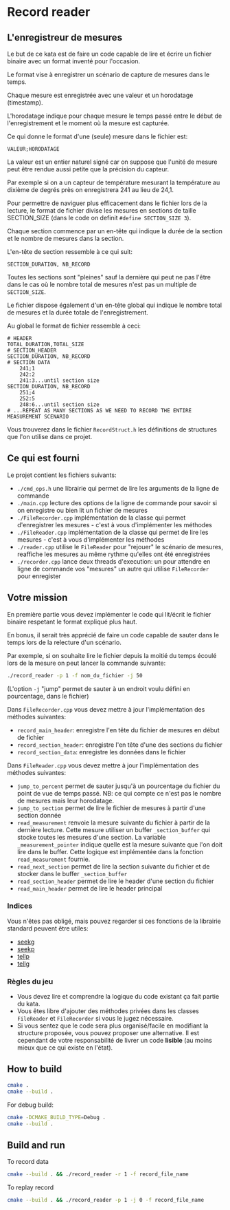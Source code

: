 # Record reader

## L'enregistreur de mesures

Le but de ce kata est de faire un code capable de lire et écrire un fichier binaire avec un format inventé pour l'occasion.

Le format vise à enregistrer un scénario de capture de mesures dans le temps.

Chaque mesure est enregistrée avec une valeur et un horodatage (timestamp).

L'horodatage indique pour chaque mesure le temps passé entre le début de l'enregistrement et le moment où la mesure est capturée.

Ce qui donne le format d'une (seule) mesure dans le fichier est:

```
VALEUR;HORODATAGE
```

La valeur est un entier naturel signé car on suppose que l'unité de mesure peut être rendue aussi petite que la précision du capteur.

Par exemple si on a un capteur de température mesurant la température au dixième de degrés près on enregistrera 241 au lieu de 24,1.

Pour permettre de naviguer plus efficacement dans le fichier lors de la lecture, le format de fichier divise les mesures en sections de taille SECTION_SIZE (dans le code on definit `#define SECTION_SIZE 3`).

Chaque section commence par un en-tête qui indique la durée de la section et le nombre de mesures dans la section.

L'en-tête de section ressemble à ce qui suit:

```
SECTION_DURATION, NB_RECORD
```

Toutes les sections sont "pleines" sauf la dernière qui peut ne pas l'être dans le cas où le nombre total de mesures n'est pas un multiple de `SECTION_SIZE`.

Le fichier dispose également d'un en-tête global qui indique le nombre total de mesures et la durée totale de l'enregistrement.

Au global le format de fichier ressemble à ceci:

```
# HEADER
TOTAL_DURATION,TOTAL_SIZE
# SECTION_HEADER
SECTION_DURATION, NB_RECORD
# SECTION DATA
    241;1
    242:2
    241:3...until section size
SECTION_DURATION, NB_RECORD
    251;4
    252:5
    248:6...until section size
# ...REPEAT AS MANY SECTIONS AS WE NEED TO RECORD THE ENTIRE MEASUREMENT SCENARIO
```

Vous trouverez dans le fichier `RecordStruct.h` les définitions de structures que l'on utilise dans ce projet.

## Ce qui est fourni

Le projet contient les fichiers suivants:

- `./cmd_ops.h` une librairie qui permet de lire les arguments de la ligne de commande
- `./main.cpp` lecture des options de la ligne de commande pour savoir si on enregistre ou bien lit un fichier de mesures
- `./FileRecorder.cpp` implémentation de la classe qui permet d'enregistrer les mesures - c'est à vous d'implémenter les méthodes
- `./FileReader.cpp` implémentation de la classe qui permet de lire les mesures - c'est à vous d'implémenter les méthodes
- `./reader.cpp` utilise le `FileReader` pour "rejouer" le scénario de mesures, reaffiche les mesures au même rythme qu'elles ont été enregistrées
- `./recorder.cpp` lance deux threads d'execution: un pour attendre en ligne de commande vos "mesures" un autre qui utilise `FileRecorder` pour enregister

## Votre mission

En première partie vous devez implémenter le code qui lit/écrit le fichier binaire respetant le format expliqué plus haut.

En bonus, il serait très apprécié de faire un code capable de sauter dans le temps lors de la relecture d'un scénario.

Par exemple, si on souhaite lire le fichier depuis la moitié du temps écoulé lors de la mesure on peut lancer la commande suivante:

```sh
./record_reader -p 1 -f nom_du_fichier -j 50 
```

(L'option `-j` "jump" permet de sauter à un endroit voulu défini en pourcentage, dans le fichier)

Dans `FileRecorder.cpp` vous devez mettre à jour l'implémentation des méthodes suivantes:
 - `record_main_header`: enregistre l'en tête du fichier de mesures en début de fichier
 - `record_section_header`: enregistre l'en tête d'une des sections du fichier
 - `record_section_data`: enregistre les données dans le fichier

Dans `FileReader.cpp` vous devez mettre à jour l'implémentation des méthodes suivantes:
- `jump_to_percent` permet de sauter jusqu'à un pourcentage du fichier du point de vue de temps passé. NB: ce qui compte ce n'est pas le nombre de mesures mais leur horodatage.
- `jump_to_section` permet de lire le fichier de mesures à partir d'une section donnée
- `read_measurement` renvoie la mesure suivante du fichier à partir de la dernière lecture. Cette mesure utiliser un buffer `_section_buffer` qui stocke toutes les mesures d'une section. La variable `_measurement_pointer` indique quelle est la mesure suivante que l'on doit lire dans le buffer. Cette logique est implémentée dans la fonction `read_measurement` fournie.
- `read_next_section` permet de lire la section suivante du fichier et de stocker dans le buffer `_section_buffer`
- `read_section_header` permet de lire le header d'une section du fichier
- `read_main_header` permet de lire le header principal

### Indices

Vous n'êtes pas obligé, mais pouvez regarder si ces fonctions de la librairie standard peuvent être utiles:

- [seekg](https://cplusplus.com/reference/istream/istream/seekg/)
- [seekp](https://cplusplus.com/reference/ostream/ostream/seekp/)
- [tellp](https://cplusplus.com/reference/ostream/ostream/tellp/)
- [tellg](https://cplusplus.com/reference/istream/istream/tellg/)

### Règles du jeu

- Vous devez lire et comprendre la logique du code existant ça fait partie du kata.
- Vous êtes libre d'ajouter des méthodes privées dans les classes `FileReader` et `FileRecorder` si vous le jugez nécessaire.
- Si vous sentez que le code sera plus organisé/facile en modifiant la structure proposée, vous pouvez proposer une alternative. Il est cependant de votre responsabilité de livrer un code __lisible__ (au moins mieux que ce qui existe en l'état).


## How to build

```sh
cmake .
cmake --build .
```

For debug build:
```sh
cmake -DCMAKE_BUILD_TYPE=Debug .
cmake --build .
```

## Build and run

To record data
```sh
cmake --build . && ./record_reader -r 1 -f record_file_name
```

To replay record
```sh
cmake --build . && ./record_reader -p 1 -j 0 -f record_file_name
```
